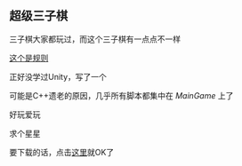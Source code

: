 ## 超级三子棋

三子棋大家都玩过，而这个三子棋有一点点不一样

[这个是规则](https://www.bilibili.com/video/BV1wb421p7ea/)

正好没学过Unity，写了一个

可能是C++遗老的原因，几乎所有脚本都集中在 $MainGame$ 上了

好玩爱玩

求个星星

要下载的话，点击[这里](https://github.com/RioBlus/SuperTicTacToe/raw/refs/heads/master/SuperTicTacToeGame.rar)就OK了
